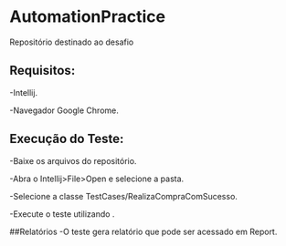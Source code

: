 # AutomationPractice

Repositório destinado ao desafio

## Requisitos:

-Intellij.

-Navegador Google Chrome.

## Execução do Teste:

-Baixe os arquivos do repositório.

-Abra o Intellij>File>Open e selecione a pasta.

-Selecione a classe TestCases/RealizaCompraComSucesso.

-Execute o teste utilizando .

##Relatórios
-O teste gera relatório que pode ser acessado em Report.
